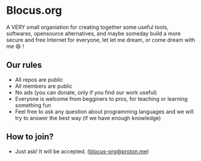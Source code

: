 # Blocus.org

A VERY small organiation for creating together some useful tools, softwares, opensource alternatives, and maybe someday build a more secure and free Internet for everyone, let let me dream, or come dream with me 😄 !


## Our rules
- All repos are public
- All members are public
- No ads (you can donate, only if you find our work useful)
- Everyone is welcome from begginers to pros, for teaching or learning something fun
- Feel free to ask any question about programming languages and we will try to answer the best way (if we have enough knowledge)

## How to join?
- Just ask! It will be accepted. (blocus-org@proton.me)

